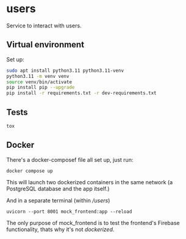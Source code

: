 # users

Service to interact with users.

## Virtual environment

Set up:

```bash
sudo apt install python3.11 python3.11-venv
python3.11 -m venv venv
source venv/bin/activate
pip install pip --upgrade
pip install -r requirements.txt -r dev-requirements.txt
```

## Tests

```bash
tox
```

## Docker

There's a docker-composef file all set up, just run:

```
docker compose up
```
This will launch two dockerized containers in the same network (a PostgreSQL database and the app itself.)

And in a separate terminal (within _/users_)
```
uvicorn --port 8001 mock_frontend:app --reload
```
The only purpose of mock_frontend is to test the frontend's Firebase functionality, thats
why it's not *dockerized*.
